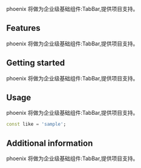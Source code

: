 <!--
 * @Author: lipeng 1162423147@qq.com
 * @Date: 2023-09-21 22:41:19
 * @LastEditors: lipeng 1162423147@qq.com
 * @LastEditTime: 2023-09-22 11:19:40
 * @FilePath: /phoenix_tabbar/README.md
 * @Description: 这是默认设置,请设置`customMade`, 打开koroFileHeader查看配置 进行设置: https://github.com/OBKoro1/koro1FileHeader/wiki/%E9%85%8D%E7%BD%AE
-->
<!--
This README describes the package. If you publish this package to pub.dev,
this README's contents appear on the landing page for your package.

For information about how to write a good package README, see the guide for
[writing package pages](https://dart.dev/guides/libraries/writing-package-pages).

For general information about developing packages, see the Dart guide for
[creating packages](https://dart.dev/guides/libraries/create-library-packages)
and the Flutter guide for
[developing packages and plugins](https://flutter.dev/developing-packages).
-->

phoenix 将做为企业级基础组件:TabBar,提供项目支持。

## Features

phoenix 将做为企业级基础组件:TabBar,提供项目支持。

## Getting started

phoenix 将做为企业级基础组件:TabBar,提供项目支持。

## Usage

phoenix 将做为企业级基础组件:TabBar,提供项目支持。

```dart
const like = 'sample';
```

## Additional information

phoenix 将做为企业级基础组件:TabBar,提供项目支持。
